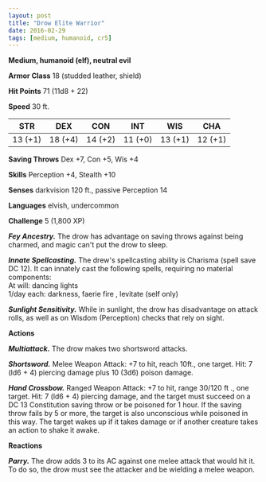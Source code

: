 ```yaml
---
layout: post
title: "Drow Elite Warrior"
date: 2016-02-29
tags: [medium, humanoid, cr5]
---
```


**Medium, humanoid (elf), neutral evil**

**Armor Class** 18 (studded leather, shield)

**Hit Points** 71 (11d8 + 22)

**Speed** 30 ft.

|   STR   |   DEX   |   CON   |   INT   |   WIS   |   CHA   |
|:-----:|:-----:|:-----:|:-----:|:-----:|:-----:|
| 13 (+1) | 18 (+4) | 14 (+2) | 11 (+0) | 13 (+1) | 12 (+1) |

**Saving Throws** Dex +7, Con +5, Wis +4

**Skills** Perception +4, Stealth +10

**Senses** darkvision 120 ft., passive Perception 14

**Languages** elvish, undercommon

**Challenge** 5 (1,800 XP)

***Fey Ancestry.*** The drow has advantage on saving throws against being charmed, and magic can't put the drow to sleep.

***Innate Spellcasting.*** The drew's spellcasting ability is Charisma (spell save DC 12). It can innately cast the following spells, requiring no material components:  
At will: dancing lights  
1/day each: darkness, faerie fire , levitate (self only)  

***Sunlight Sensitivity.*** While in sunlight, the drow has disadvantage on attack rolls, as well as on Wisdom (Perception) checks that rely on sight.

**Actions** 

***Multiattack.*** The drow makes two shortsword attacks. 

***Shortsword.*** Melee Weapon Attack: +7 to hit, reach 10ft., one target. Hit: 7 (ld6 + 4) piercing damage plus 10 (3d6) poison damage.

***Hand Crossbow.*** Ranged Weapon Attack: +7 to hit, range 30/120 ft ., one target. Hit: 7 (ld6 + 4) piercing damage, and the target must succeed on a DC 13 Constitution saving throw or be poisoned for 1 hour. If the saving throw fails by 5 or more, the target is also unconscious while poisoned in this way. The target wakes up if it takes damage or if another creature takes an action to shake it awake.

**Reactions**

***Parry.*** The drow adds 3 to its AC against one melee attack that would hit it. To do so, the drow must see the attacker and be wielding a melee weapon.